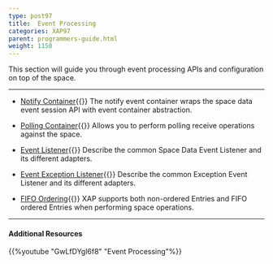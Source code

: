 ```yaml
---
type: post97
title:  Event Processing
categories: XAP97
parent: programmers-guide.html
weight: 1150
---
```


This section will guide you through event processing APIs and configuration on top of the space.




<hr/>


- [Notify Container](./notify-container.html){{<wbr>}}
The notify event container wraps the space data event session API with event container abstraction.

- [Polling Container](./polling-container.html){{<wbr>}}
Allows you to perform polling receive operations against the space.

- [Event Listener](./data-event-listener.html){{<wbr>}}
Describe the common Space Data Event Listener and its different adapters.

- [Event Exception Listener](./event-exception-handler.html){{<wbr>}}
Describe the common Exception Event Listener and its different adapters.

- [FIFO Ordering](./fifo-overview.html){{<wbr>}}
XAP supports both non-ordered Entries and FIFO ordered Entries when performing space operations.

<hr/>

#### Additional Resources

{{%youtube "GwLfDYgl6f8"  "Event Processing"%}}

